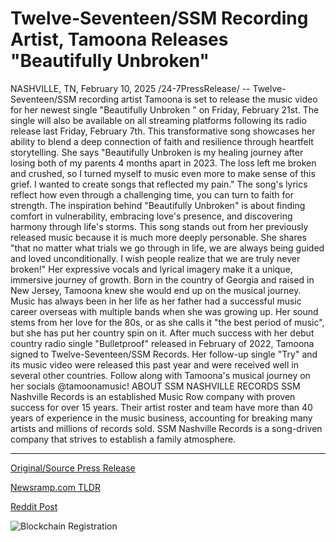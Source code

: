 # Twelve-Seventeen/SSM Recording Artist, Tamoona Releases "Beautifully Unbroken"

NASHVILLE, TN, February 10, 2025 /24-7PressRelease/ -- Twelve-Seventeen/SSM recording artist Tamoona is set to release the music video for her newest single "Beautifully Unbroken " on Friday, February 21st. The single will also be available on all streaming platforms following its radio release last Friday, February 7th. This transformative song showcases her ability to blend a deep connection of faith and resilience through heartfelt storytelling. She says "Beautifully Unbroken is my healing journey after losing both of my parents 4 months apart in 2023. The loss left me broken and crushed, so I turned myself to music even more to make sense of this grief. I wanted to create songs that reflected my pain." The song's lyrics reflect how even through a challenging time, you can turn to faith for strength.  The inspiration behind "Beautifully Unbroken" is about finding comfort in vulnerability, embracing love's presence, and discovering harmony through life's storms. This song stands out from her previously released music because it is much more deeply personable. She shares "that no matter what trials we go through in life, we are always being guided and loved unconditionally. I wish people realize that we are truly never broken!" Her expressive vocals and lyrical imagery make it a unique, immersive journey of growth.  Born in the country of Georgia and raised in New Jersey, Tamoona knew she would end up on the musical journey. Music has always been in her life as her father had a successful music career overseas with multiple bands when she was growing up. Her sound stems from her love for the 80s, or as she calls it "the best period of music", but she has put her country spin on it. After much success with her debut country radio single "Bulletproof" released in February of 2022, Tamoona signed to Twelve-Seventeen/SSM Records. Her follow-up single "Try" and its music video were released this past year and were received well in several other countries.   Follow along with Tamoona's musical journey on her socials @tamoonamusic!  ABOUT SSM NASHVILLE RECORDS SSM Nashville Records is an established Music Row company with proven success for over 15 years. Their artist roster and team have more than 40 years of experience in the music business, accounting for breaking many artists and millions of records sold. SSM Nashville Records is a song-driven company that strives to establish a family atmosphere. 

---

[Original/Source Press Release](https://www.24-7pressrelease.com/press-release/519563/twelve-seventeenssm-recording-artist-tamoona-releases-beautifully-unbroken)
                    

[Newsramp.com TLDR](https://newsramp.com/curated-news/tamoona-releases-emotional-music-video-for-beautifully-unbroken/d73aff1453e54063fa945c3a55485074) 

 



[Reddit Post](https://www.reddit.com/r/Lifestyle_Culture/comments/1im1atm/tamoona_releases_emotional_music_video_for/) 



![Blockchain Registration](https://cdn.newsramp.app/24-7PressRelease/qrcode/252/10/bossqhIT.webp)